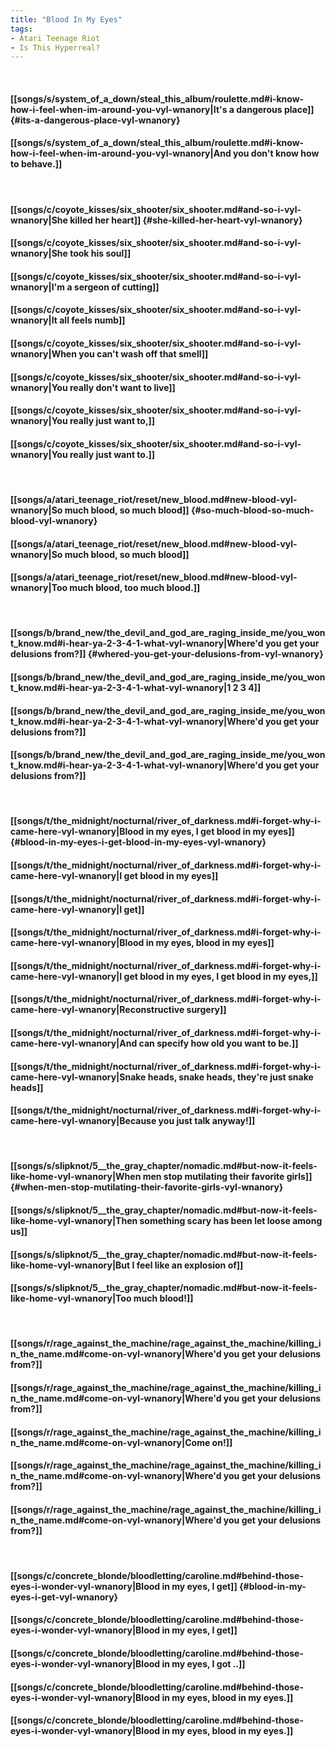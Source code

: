 ```yaml
---
title: "Blood In My Eyes"
tags:
- Atari Teenage Riot
- Is This Hyperreal?
---
```

&nbsp;
#### [[songs/s/system_of_a_down/steal_this_album/roulette.md#i-know-how-i-feel-when-im-around-you-vyl-wnanory|It's a dangerous place]] {#its-a-dangerous-place-vyl-wnanory}
#### [[songs/s/system_of_a_down/steal_this_album/roulette.md#i-know-how-i-feel-when-im-around-you-vyl-wnanory|And you don't know how to behave.]]
&nbsp;
#### [[songs/c/coyote_kisses/six_shooter/six_shooter.md#and-so-i-vyl-wnanory|She killed her heart]] {#she-killed-her-heart-vyl-wnanory}
#### [[songs/c/coyote_kisses/six_shooter/six_shooter.md#and-so-i-vyl-wnanory|She took his soul]]
#### [[songs/c/coyote_kisses/six_shooter/six_shooter.md#and-so-i-vyl-wnanory|I'm a sergeon of cutting]]
#### [[songs/c/coyote_kisses/six_shooter/six_shooter.md#and-so-i-vyl-wnanory|It all feels numb]]
#### [[songs/c/coyote_kisses/six_shooter/six_shooter.md#and-so-i-vyl-wnanory|When you can't wash off that smell]]
#### [[songs/c/coyote_kisses/six_shooter/six_shooter.md#and-so-i-vyl-wnanory|You really don't want to live]]
#### [[songs/c/coyote_kisses/six_shooter/six_shooter.md#and-so-i-vyl-wnanory|You really just want to,]]
#### [[songs/c/coyote_kisses/six_shooter/six_shooter.md#and-so-i-vyl-wnanory|You really just want to.]]
&nbsp;
#### [[songs/a/atari_teenage_riot/reset/new_blood.md#new-blood-vyl-wnanory|So much blood, so much blood]] {#so-much-blood-so-much-blood-vyl-wnanory}
#### [[songs/a/atari_teenage_riot/reset/new_blood.md#new-blood-vyl-wnanory|So much blood, so much blood]]
#### [[songs/a/atari_teenage_riot/reset/new_blood.md#new-blood-vyl-wnanory|Too much blood, too much blood.]]
&nbsp;
#### [[songs/b/brand_new/the_devil_and_god_are_raging_inside_me/you_wont_know.md#i-hear-ya-2-3-4-1-what-vyl-wnanory|Where'd you get your delusions from?]] {#whered-you-get-your-delusions-from-vyl-wnanory}
#### [[songs/b/brand_new/the_devil_and_god_are_raging_inside_me/you_wont_know.md#i-hear-ya-2-3-4-1-what-vyl-wnanory|1 2 3 4]]
#### [[songs/b/brand_new/the_devil_and_god_are_raging_inside_me/you_wont_know.md#i-hear-ya-2-3-4-1-what-vyl-wnanory|Where'd you get your delusions from?]]
#### [[songs/b/brand_new/the_devil_and_god_are_raging_inside_me/you_wont_know.md#i-hear-ya-2-3-4-1-what-vyl-wnanory|Where'd you get your delusions from?]]
&nbsp;
#### [[songs/t/the_midnight/nocturnal/river_of_darkness.md#i-forget-why-i-came-here-vyl-wnanory|Blood in my eyes, I get blood in my eyes]] {#blood-in-my-eyes-i-get-blood-in-my-eyes-vyl-wnanory}
#### [[songs/t/the_midnight/nocturnal/river_of_darkness.md#i-forget-why-i-came-here-vyl-wnanory|I get blood in my eyes]]
#### [[songs/t/the_midnight/nocturnal/river_of_darkness.md#i-forget-why-i-came-here-vyl-wnanory|I get]]
#### [[songs/t/the_midnight/nocturnal/river_of_darkness.md#i-forget-why-i-came-here-vyl-wnanory|Blood in my eyes, blood in my eyes]]
#### [[songs/t/the_midnight/nocturnal/river_of_darkness.md#i-forget-why-i-came-here-vyl-wnanory|I get blood in my eyes, I get blood in my eyes,]]
#### [[songs/t/the_midnight/nocturnal/river_of_darkness.md#i-forget-why-i-came-here-vyl-wnanory|Reconstructive surgery]]
#### [[songs/t/the_midnight/nocturnal/river_of_darkness.md#i-forget-why-i-came-here-vyl-wnanory|And can specify how old you want to be.]]
#### [[songs/t/the_midnight/nocturnal/river_of_darkness.md#i-forget-why-i-came-here-vyl-wnanory|Snake heads, snake heads, they're just snake heads]]
#### [[songs/t/the_midnight/nocturnal/river_of_darkness.md#i-forget-why-i-came-here-vyl-wnanory|Because you just talk anyway!]]
&nbsp;
#### [[songs/s/slipknot/5__the_gray_chapter/nomadic.md#but-now-it-feels-like-home-vyl-wnanory|When men stop mutilating their favorite girls]] {#when-men-stop-mutilating-their-favorite-girls-vyl-wnanory}
#### [[songs/s/slipknot/5__the_gray_chapter/nomadic.md#but-now-it-feels-like-home-vyl-wnanory|Then something scary has been let loose among us]]
#### [[songs/s/slipknot/5__the_gray_chapter/nomadic.md#but-now-it-feels-like-home-vyl-wnanory|But I feel like an explosion of]]
#### [[songs/s/slipknot/5__the_gray_chapter/nomadic.md#but-now-it-feels-like-home-vyl-wnanory|Too much blood!]]
&nbsp;
#### [[songs/r/rage_against_the_machine/rage_against_the_machine/killing_in_the_name.md#come-on-vyl-wnanory|Where'd you get your delusions from?]]
#### [[songs/r/rage_against_the_machine/rage_against_the_machine/killing_in_the_name.md#come-on-vyl-wnanory|Where'd you get your delusions from?]]
#### [[songs/r/rage_against_the_machine/rage_against_the_machine/killing_in_the_name.md#come-on-vyl-wnanory|Come on!]]
#### [[songs/r/rage_against_the_machine/rage_against_the_machine/killing_in_the_name.md#come-on-vyl-wnanory|Where'd you get your delusions from?]]
#### [[songs/r/rage_against_the_machine/rage_against_the_machine/killing_in_the_name.md#come-on-vyl-wnanory|Where'd you get your delusions from?]]
&nbsp;
#### [[songs/c/concrete_blonde/bloodletting/caroline.md#behind-those-eyes-i-wonder-vyl-wnanory|Blood in my eyes, I get]] {#blood-in-my-eyes-i-get-vyl-wnanory}
#### [[songs/c/concrete_blonde/bloodletting/caroline.md#behind-those-eyes-i-wonder-vyl-wnanory|Blood in my eyes, I get]]
#### [[songs/c/concrete_blonde/bloodletting/caroline.md#behind-those-eyes-i-wonder-vyl-wnanory|Blood in my eyes, I got ..]]
#### [[songs/c/concrete_blonde/bloodletting/caroline.md#behind-those-eyes-i-wonder-vyl-wnanory|Blood in my eyes, blood in my eyes.]]
#### [[songs/c/concrete_blonde/bloodletting/caroline.md#behind-those-eyes-i-wonder-vyl-wnanory|Blood in my eyes, blood in my eyes.]]
